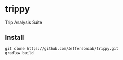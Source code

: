 # trippy
Trip Analysis Suite

## Install
```
git clone https://github.com/JeffersonLab/trippy.git
gradlew build
```
